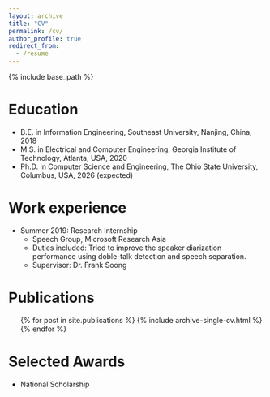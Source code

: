 ```yaml
---
layout: archive
title: "CV"
permalink: /cv/
author_profile: true
redirect_from:
  - /resume
---
```


{% include base_path %}

Education
======
* B.E. in Information Engineering, Southeast University, Nanjing, China, 2018
* M.S. in Electrical and Computer Engineering, Georgia Institute of Technology, Atlanta, USA, 2020
* Ph.D. in Computer Science and Engineering, The Ohio State University, Columbus, USA, 2026 (expected)

Work experience
======
* Summer 2019: Research Internship
  * Speech Group, Microsoft Research Asia
  * Duties included: Tried to improve the speaker diarization performance using doble-talk detection and speech separation.
  * Supervisor: Dr. Frank Soong

Publications
======
  <ul>{% for post in site.publications %}
    {% include archive-single-cv.html %}
  {% endfor %}</ul>

Selected Awards
======
* National Scholarship


<!-- * Fall 2015: Research Assistant
  * Github University
  * Duties included: Merging pull requests
  * Supervisor: Professor Hub
   -->
   
<!--  
Skills
======
* Skill 1
* Skill 2
  * Sub-skill 2.1
  * Sub-skill 2.2
  * Sub-skill 2.3
* Skill 3 -->


<!--   
Talks
======
  <ul>{% for post in site.talks %}
    {% include archive-single-talk-cv.html %}
  {% endfor %}</ul>
  
Teaching
======
  <ul>{% for post in site.teaching %}
    {% include archive-single-cv.html %}
  {% endfor %}</ul>
  
Service and leadership
======
* Currently signed in to 43 different slack teams
 -->
